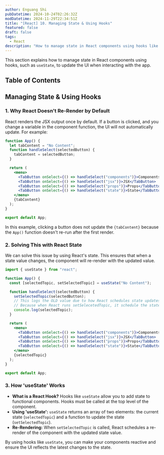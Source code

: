 ```yaml
---
author: Enguang Shi
pubDatetime: 2024-10-24T02:26:32Z
modDatetime: 2024-11-29T22:34:51Z
title: "[React] 10. Managing State & Using Hooks"
featured: false
draft: false
tags:
  - React
description: "How to manage state in React components using hooks like 'useState'."
---
```


This section explains how to manage state in React components using hooks, such as `useState`, to update the UI when interacting with the app.

## Table of Contents

## Managing State & Using Hooks

### 1. Why React Doesn't Re-Render by Default

React renders the JSX output once by default. If a button is clicked, and you change a variable in the component function, the UI will not automatically update. For example:

```jsx
function App() {
  let tabContent = "No Content";
  function handleSelect(selectedButton) {
    tabContent = selectedButton;
  }

  return (
    <menu>
      <TabButton onSelect={() => handleSelect("components")}>Components</TabButton>
      <TabButton onSelect={() => handleSelect("jsx")}>JSX</TabButton>
      <TabButton onSelect={() => handleSelect("props")}>Props</TabButton>
      <TabButton onSelect={() => handleSelect("state")}>State</TabButton>
    </menu>
    {tabContent}
  );
}

export default App;
```

In this example, clicking a button does not update the `{tabContent}` because the `App()` function doesn't re-run after the first render.

### 2. Solving This with React State

We can solve this issue by using React's state. This ensures that when a state value changes, the component will re-render with the updated value.

```jsx
import { useState } from "react";

function App() {
  const [selectedTopic, setSelectedTopic] = useState("No Content");

  function handleSelect(selectedButton) {
    setSelectedTopic(selectedButton);
    // This logs the OLD value due to how React schedules state updates
    // Because when React runs setSelecetedTopic, it schedule the state update after running all functions, including console.log
    console.log(selectedTopic);
  }

  return (
    <menu>
      <TabButton onSelect={() => handleSelect("components")}>Components</TabButton>
      <TabButton onSelect={() => handleSelect("jsx")}>JSX</TabButton>
      <TabButton onSelect={() => handleSelect("props")}>Props</TabButton>
      <TabButton onSelect={() => handleSelect("state")}>State</TabButton>
    </menu>
    {selectedTopic}
  );
}

export default App;
```

### 3. How 'useState' Works

- **What is a React Hook?** Hooks like `useState` allow you to add state to functional components. Hooks must be called at the top level of the component.
- **Using 'useState':** `useState` returns an array of two elements: the current state (`selectedTopic`) and a function to update the state (`setSelectedTopic`).
- **Re-Rendering:** When `setSelectedTopic` is called, React schedules a re-render of the component with the updated state value.

By using hooks like `useState`, you can make your components reactive and ensure the UI reflects the latest changes to the state.
